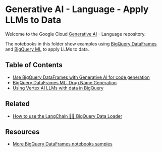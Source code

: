 # Generative AI - Language - Apply LLMs to Data

Welcome to the Google Cloud [Generative AI](https://cloud.google.com/ai/generative-ai/)  - Language repository.

The notebooks in this folder show examples using [BigQuery DataFrames](https://cloud.google.com/python/docs/reference/bigframes/latest) and [BigQuery ML](https://cloud.google.com/bigquery/docs/bqml-introduction) to apply LLMs to data.

## Table of Contents

- [Use BigQuery DataFrames with Generative AI for code generation](bigquery_dataframes_llm_code_generation.ipynb)
- [BigQuery DataFrames ML: Drug Name Generation](bigquery_dataframes_ml_drug_name_generation.ipynb)
- [Using Vertex AI LLMs with data in BigQuery](bigquery_ml_llm.ipynb)

## Related

- [How to use the LangChain 🦜️🔗 BigQuery Data Loader](../../orchestration/langchain/langchain_bigquery_data_loader.ipynb)

## Resources

- [More BigQuery DataFrames notebooks samples](https://github.com/googleapis/python-bigquery-dataframes/tree/main/notebooks)
